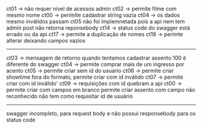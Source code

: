 ct01 -> não requer nivel de acessos admin
ct02 -> permite filme com mesmo nome
ct00 -> perimite cadastrar string vazia
ct04 -> os dados mesmo inválidos passam
ct05 não foi implemnetada pois a api nem tem admin
post não retorna reponsebody
ct14 -> status code do swagger está errado ou da api
ct17 -> permite a duplicação de nomes
ct18 -> perimte alterar deixando campos vazios

-----
ct03 -> mensagem de retorno quando tentamos cadastrar assento 100 é diferente do swagger
ct04 -> permite comprar mais de um ingresso por acento
ct05 -> permite criar sem id do usuario
ct06 -> permite criar showtime fora do formato, permite criar com id inválido
ct07 -> permite criar com id inválido'
ct09 -> requisições com id quebram a api
ct00 -> permite criar com campos em branco
permite criar assento com campo não reconhecido
não tem como requisitar id de usuário


----
swagger incompleto, para request body e não possui responsebody para os status code

